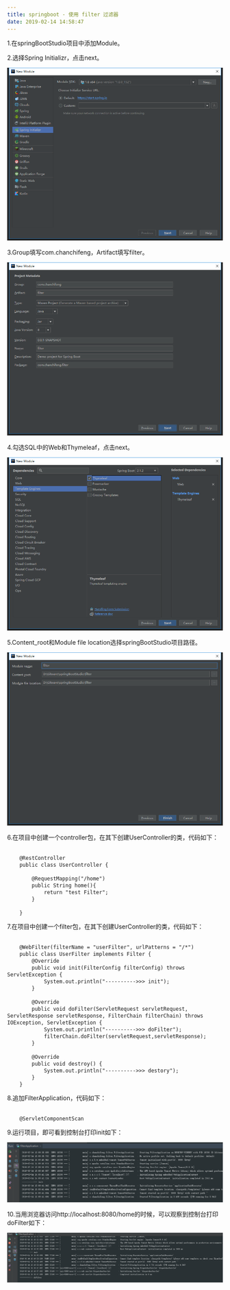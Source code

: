 ```yaml
---
title: springboot - 使用 filter 过滤器
date: 2019-02-14 14:58:47
---
```


1.在springBootStudio项目中添加Module。

2.选择Spring Initializr，点击next。

![](springboot-filter/1.png)

3.Group填写com.chanchifeng，Artifact填写filter。

![](springboot-filter/2.png)

4.勾选SQL中的Web和Thymeleaf，点击next。

![](springboot-filter/3.png)

5.Content_root和Module file location选择springBootStudio项目路径。

![](springboot-filter/4.png)

6.在项目中创建一个controller包，在其下创建UserController的类，代码如下：

```

	@RestController
	public class UserController {
	
	    @RequestMapping("/home")
	    public String home(){
	        return "test Filter";
	    }
	
	}

```

7.在项目中创建一个filter包，在其下创建UserController的类，代码如下：

```

	@WebFilter(filterName = "userFilter", urlPatterns = "/*")
	public class UserFilter implements Filter {
	    @Override
	    public void init(FilterConfig filterConfig) throws ServletException {
	        System.out.println("---------->>> init");
	    }
	
	    @Override
	    public void doFilter(ServletRequest servletRequest, ServletResponse servletResponse, FilterChain filterChain) throws IOException, ServletException {
	        System.out.println("---------->>> doFilter");
	        filterChain.doFilter(servletRequest,servletResponse);
	    }
	
	    @Override
	    public void destroy() {
	        System.out.println("---------->>> destory");
	    }
	}

```

8.追加FilterApplication，代码如下：

```

	@ServletComponentScan

```

9.运行项目，即可看到控制台打印init如下：

![](springboot-filter/5.png)

10.当用浏览器访问http://localhost:8080/home的时候，可以观察到控制台打印doFilter如下：

![](springboot-filter/6.png)